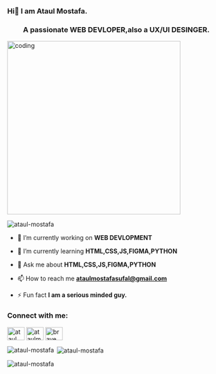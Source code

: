 ### Hi👋 I am Ataul Mostafa.

<!--
**Ataul-Mostafa/Ataul-Mostafa** is a ✨ _special_ ✨ repository because its `README.md` (this file) appears on your GitHub profile.

Here are some ideas to get you started:

- 🔭 I’m currently working on ...
- 🌱 I’m currently learning ...
- 👯 I’m looking to collaborate on ...
- 🤔 I’m looking for help with ...
- 💬 Ask me about ...
- 📫 How to reach me: ...
- 😄 Pronouns: ...
- ⚡ Fun fact: ...
-->
<h3 align="center">A passionate WEB DEVLOPER,also a UX/UI DESINGER.</h3>
<img allin="right" alt="coding" width="400" src="https://cdn.dribbble.com/users/1162077/screenshots/3848914/programmer.gif">
<p align="left"> <img src="https://komarev.com/ghpvc/?username=ataul-mostafa&label=Profile%20views&color=0e75b6&style=flat" alt="ataul-mostafa" /> </p>

- 🔭 I’m currently working on **WEB DEVLOPMENT**

- 🌱 I’m currently learning **HTML,CSS,JS,FIGMA,PYTHON**

- 💬 Ask me about **HTML,CSS,JS,FIGMA,PYTHON**

- 📫 How to reach me **ataulmostafasufal@gmail.com**

- ⚡ Fun fact **I am a serious minded guy.**

<h3 align="left">Connect with me:</h3>
<p align="left">
<a href="https://linkedin.com/in/ataul mostafa" target="blank"><img align="center" src="https://raw.githubusercontent.com/rahuldkjain/github-profile-readme-generator/master/src/images/icons/Social/linked-in-alt.svg" alt="ataul mostafa" height="30" width="40" /></a>
<a href="https://instagram.com/ataulmostafasufal" target="blank"><img align="center" src="https://raw.githubusercontent.com/rahuldkjain/github-profile-readme-generator/master/src/images/icons/Social/instagram.svg" alt="ataulmostafasufal" height="30" width="40" /></a>
<a href="https://www.youtube.com/c/brave stone" target="blank"><img align="center" src="https://raw.githubusercontent.com/rahuldkjain/github-profile-readme-generator/master/src/images/icons/Social/youtube.svg" alt="brave stone" height="30" width="40" /></a>
</p> 

<p><img align="left" src="https://github-readme-stats.vercel.app/api/top-langs?username=ataul-mostafa&show_icons=true&locale=en&layout=compact" alt="ataul-mostafa" /></p>

<p>&nbsp;<img align="center" src="https://github-readme-stats.vercel.app/api?username=ataul-mostafa&show_icons=true&locale=en" alt="ataul-mostafa" /></p>

<p><img align="center" src="https://github-readme-streak-stats.herokuapp.com/?user=ataul-mostafa&" alt="ataul-mostafa" /></p>
